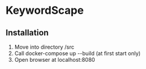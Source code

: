 # KeywordScape

## Installation

1. Move into directory /src
2. Call docker-compose up --build (at first start only)
3. Open browser at localhost:8080


